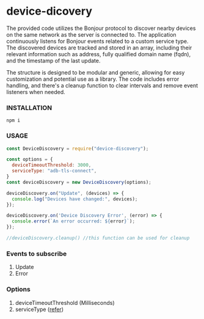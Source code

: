 # device-dicovery

The provided code utilizes the Bonjour protocol to discover nearby devices on the same network as the server is connected to. The application continuously listens for Bonjour events related to a custom service type. The discovered devices are tracked and stored in an array, including their relevant information such as address, fully qualified domain name (fqdn), and the timestamp of the last update.

The structure is designed to be modular and generic, allowing for easy customization and potential use as a library. The code includes error handling, and there's a cleanup function to clear intervals and remove event listeners when needed.


### INSTALLATION
```shell
npm i
```

### USAGE
```javascript
const DeviceDiscovery = require("device-discovery");

const options = {
  deviceTimeoutThreshold: 3000,
  serviceType: "adb-tls-connect",
}
const deviceDiscovery = new DeviceDiscovery(options);

deviceDiscovery.on("Update", (devices) => {
  console.log("Devices have changed:", devices);
});

deviceDiscovery.on('Device Discovery Error', (error) => {
  console.error(`An error occurred: ${error}`);
});

//deviceDiscovery.cleanup() //this function can be used for cleanup
```

### Events to subscribe 

1. Update
2. Error

### Options 

1. deviceTimeoutThreshold (Milliseconds)
2. serviceType ([refer](https://www.iana.org/assignments/service-names-port-numbers/service-names-port-numbers.xhtml))

